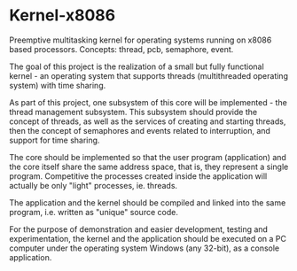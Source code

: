 # Kernel-x8086
Preemptive multitasking kernel for operating systems running on x8086 based processors. Concepts: thread, pcb, semaphore, event.


The goal of this project is the realization of a small but fully functional kernel - an operating system that supports threads (multithreaded operating system) with time sharing.


As part of this project, one subsystem of this core will be implemented - the thread management subsystem. This subsystem should provide the concept of threads, as well as the services of creating and starting threads, then the concept of semaphores and events related to interruption, and support for time sharing.


The core should be implemented so that the user program (application) and the core itself share the same address space, that is, they represent a single program. Competitive the processes created inside the application will actually be only "light" processes, ie. threads.


The application and the kernel should be compiled and linked into the same program, i.e. written as "unique" source code.


For the purpose of demonstration and easier development, testing and experimentation, the kernel and the application should be executed on a PC computer under the operating system Windows (any 32-bit), as a console application.
